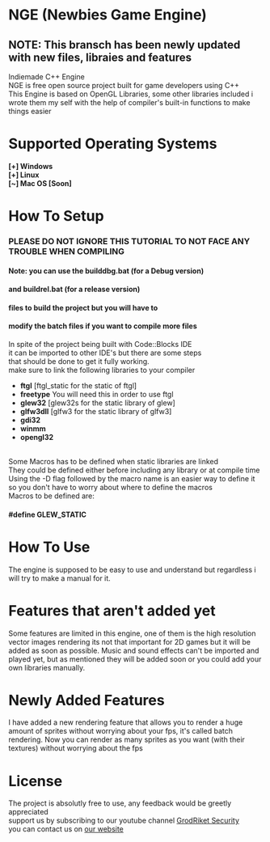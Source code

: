 # NGE (Newbies Game Engine)
## NOTE: This bransch has been newly updated with new files, libraies and features
Indiemade C++ Engine<br/>
NGE is free open source project built for game developers using C++ <br/>
This Engine is based on OpenGL Libraries, some other libraries included i wrote them my self with the help of compiler's built-in functions to make things easier <br/>
# Supported Operating Systems
<b>[+] Windows</b><br/>
<b>[+] Linux</b><br/>
<b>[\~] Mac OS [Soon]</b><br/>

# How To Setup
### PLEASE DO NOT IGNORE THIS TUTORIAL TO NOT FACE ANY TROUBLE WHEN COMPILING
#### Note: you can use the builddbg.bat (for a Debug version)
#### and buildrel.bat (for a release version)
#### files to build the project but you will have to
#### modify the batch files if you want to compile more files
In spite of the project being built with Code::Blocks IDE<br/>
it can be imported to other IDE's but there are some steps<br/>
that should be done to get it fully working.<br/>
make sure to link the following libraries to your compiler<br/>
<ul>
  <li><b>ftgl</b> [ftgl_static for the static of ftgl]</li>
  <li><b>freetype</b> You will need this in order to use ftgl</li>
  <li><b>glew32</b> [glew32s for the static library of glew]</li>
  <li><b>glfw3dll</b> [glfw3 for the static library of glfw3]</li>
  <li><b>gdi32</b></li>
  <li><b>winmm</b></li>
  <li><b>opengl32</b></li>
</ul><br/>
Some Macros has to be defined when static libraries are linked<br/>
They could be defined either before including any library or at compile time<br/>
Using the -D flag followed by the macro name is an easier way to define it so you don't have to worry about where to define the macros<br/>
Macros to be defined are:<br/>

<h4> &#35define GLEW_STATIC</h4>

# How To Use
The engine is supposed to be easy to use and understand but regardless i will try to make a manual for it.<br/>
# Features that aren't added yet
Some features are limited in this engine, one of them is the high resolution vector images rendering
its not that important for 2D games but it will be added as soon as possible.
Music and sound effects can't be imported and played yet, but as mentioned they will be added soon or you could add your own libraries manually.
# Newly Added Features
I have added a new rendering feature that allows you to render a huge amount of sprites without
worrying about your fps, it's called batch rendering. Now you can render as many sprites as you want (with their textures) without worrying about the fps
# License
The project is absolutly free to use, any feedback would be greetly appreciated<br/>
support us by subscribing to our youtube channel [GrodRiket Security](https://youtube.com/ITGEEKS)<br/>
you can contact us on [our website](http://grodriket.com/)
